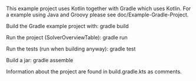 <!--
This file is part of JavaSMT,
an API wrapper for a collection of SMT solvers:
https://github.com/sosy-lab/java-smt

SPDX-FileCopyrightText: 2021 Dirk Beyer <https://www.sosy-lab.org>

SPDX-License-Identifier: Apache-2.0
-->

This example project uses Kotlin together with Gradle which uses Kotlin.
For a example using Java and Groovy please see doc/Example-Gradle-Project.

Build the Gradle example project with:
  gradle build

Run the project (SolverOverviewTable):
  gradle run

Run the tests (run when building anyway):
  gradle test

Build a jar:
  gradle assemble

Information about the project are found in build.gradle.kts as comments.
